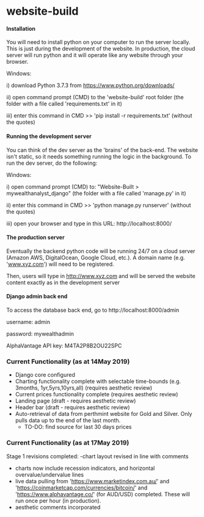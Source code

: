 # website-build

#### Installation
You will need to install python on your computer to run the server locally. This is just during the development of the website. In production, the cloud server will run python and it will operate like any website through your browser.


 Windows:

 i) download Python 3.7.3 from https://www.python.org/downloads/

 ii) open command prompt (CMD) to the 'website-build' root folder (the folder with a file called 'requirements.txt' in it)

 iii) enter this command in CMD >>              'pip install -r requirements.txt'     (without the quotes)


#### Running the development server
You can think of the dev server as the 'brains' of the back-end. The website isn't static, so it needs something running the logic in the background.
To run the dev server, do the following:


Windows:

i) open command prompt (CMD) to: "Website-Built > mywealthanalyst_django" (the folder with a file called 'manage.py' in it)

ii) enter this command in CMD >>             'python manage.py runserver' (without the quotes)

iii) open your browser and type in this URL:          http://localhost:8000/




#### The production server
Eventually the backend python code will be running 24/7 on a cloud server (Amazon AWS, DigitalOcean, Google Cloud, etc.).
A domain name (e.g. 'www.xyz.com') will need to be registered.

Then, users will type in http://www.xyz.com and will be served the website content exactly as in the development server  



#### Django admin back end
To access the database back end, go to http://localhost:8000/admin

username: admin

password: mywealthadmin

AlphaVantage API key: M4TA2P8B2OU22SPC

### Current Functionality (as at 14May 2019)
- Django core configured
- Charting functionality complete with selectable time-bounds (e.g. 3months, 1yr,5yrs,10yrs,all) (requires aesthetic review)
- Current prices functionality complete (requires aesthetic review)
- Landing page (draft - requires aesthetic review)
- Header bar (draft - requires aesthetic review)
- Auto-retrieval of data from perthmint website for Gold and Silver. Only pulls data up to the end of the last month.
     - TO-DO: find source for last 30 days prices

### Current Functionality (as at 17May 2019)
Stage 1 revisions completed:
-chart layout revised in line with comments
- charts now include recession indicators, and horizontal overvalue/undervalue lines
- live data pulling from 'https://www.marketindex.com.au/' and 'https://coinmarketcap.com/currencies/bitcoin/' and 'https://www.alphavantage.co/' (for AUD/USD) completed. These will run once per hour (in production).
- aesthetic comments incorporated

